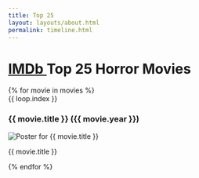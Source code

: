 ```yaml
---
title: Top 25
layout: layouts/about.html
permalink: timeline.html
---
```


<div class="timeline">
  <h1><a href="https://www.imdb.com/list/ls003174642/"> IMDb </a> Top 25 Horror Movies</h1>
  {% for movie in movies %}
    <div class="event">
      <span>{{ loop.index }}</span> 
      <h3>{{ movie.title }} ({{ movie.year }})</h3>
      <div class="popup">
        <img src="{{ movie.img_url }}" alt="Poster for {{ movie.title }}">
        <p>{{ movie.title }}</p>
      </div>
    </div>
  {% endfor %}
</div>
